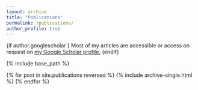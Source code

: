 ```yaml
---
layout: archive
title: "Publications"
permalink: /publications/
author_profile: true
---
```


{if author.googlescholar }
  Most of my articles are accessible or access on request on <u><a href="{{author.researchgate}}">my Google Scholar profile</a>.</u>
{endif}

{% include base_path %}

{% for post in site.publications reversed %}
  {% include archive-single.html %}
{% endfor %}
